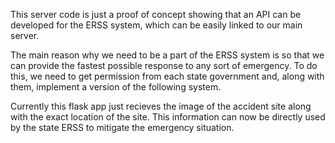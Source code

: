 This server code is just a proof of concept showing that an API can be developed for the ERSS system, which 
can be easily linked to our main server.

The main reason why we need to be a part of the ERSS system is so that we can provide the fastest possible response to any sort of emergency.
To do this, we need to get permission from each state government and, along with them, implement a version of the following system. 

Currently this flask app just recieves the image of the accident site along with the exact location of the site.
This information can now be directly used by the state ERSS to mitigate the emergency situation.
